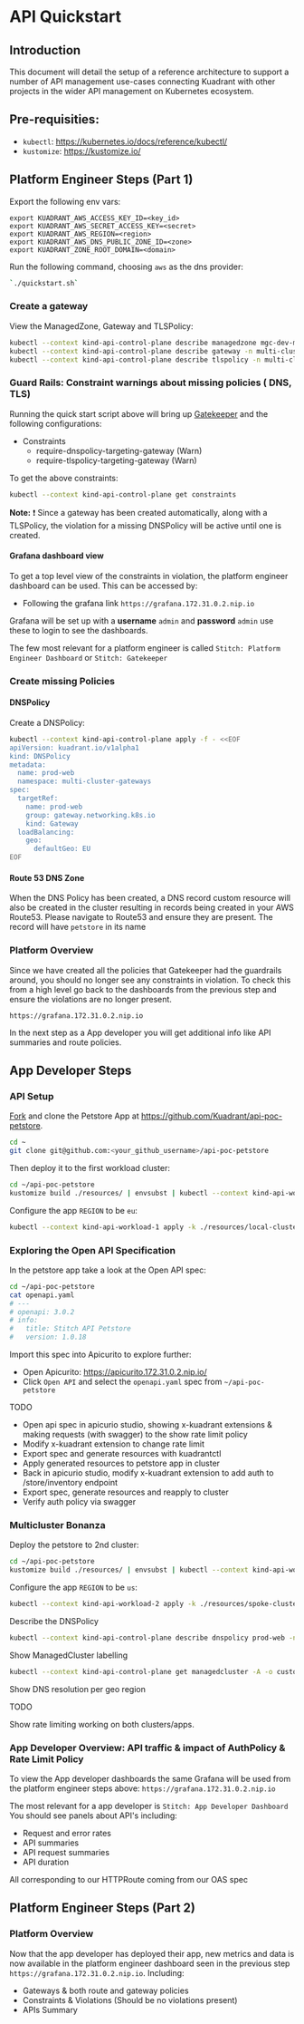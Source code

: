 # API Quickstart


## Introduction

This document will detail the setup of a reference architecture to support a number of API management use-cases connecting Kuadrant with other projects in the wider API management on Kubernetes ecosystem.

## Pre-requisities:

- `kubectl`: https://kubernetes.io/docs/reference/kubectl/
- `kustomize`: https://kustomize.io/

## Platform Engineer Steps (Part 1)


<!-- TODO: Copy formatting & env var info from the MGC Getting Started guide -->

Export the following env vars:

```
export KUADRANT_AWS_ACCESS_KEY_ID=<key_id>
export KUADRANT_AWS_SECRET_ACCESS_KEY=<secret>
export KUADRANT_AWS_REGION=<region>
export KUADRANT_AWS_DNS_PUBLIC_ZONE_ID=<zone>
export KUADRANT_ZONE_ROOT_DOMAIN=<domain>
```

Run the following command, choosing `aws` as the dns provider:

<!-- TODO: Change to a curl command that fetches everything remotely -->

```bash
`./quickstart.sh`
```

### Create a gateway

View the ManagedZone, Gateway and TLSPolicy:

```bash
kubectl --context kind-api-control-plane describe managedzone mgc-dev-mz -n multi-cluster-gateways
kubectl --context kind-api-control-plane describe gateway -n multi-cluster-gateways
kubectl --context kind-api-control-plane describe tlspolicy -n multi-cluster-gateways
```

### Guard Rails: Constraint warnings about missing policies ( DNS, TLS)

Running the quick start script above will bring up [Gatekeeper](https://open-policy-agent.github.io/gatekeeper/website/docs) and the following configurations: 

* Constraints
    * require-dnspolicy-targeting-gateway (Warn)
    * require-tlspolicy-targeting-gateway (Warn)

To get the above constraints:
```bash
kubectl --context kind-api-control-plane get constraints
```

**Note:** :exclamation: Since a gateway has been created automatically, along with a TLSPolicy, the violation for a missing DNSPolicy will be active until one is created.

#### Grafana dashboard view

To get a top level view of the constraints in violation, the platform engineer dashboard can be used. This can be accessed by:
* Following the grafana link `https://grafana.172.31.0.2.nip.io`

Grafana will be set up with a **username** `admin` and **password** `admin` use these to login to see the dashboards.

The few most relevant for a platform engineer is called `Stitch: Platform Engineer Dashboard` or `Stitch: Gatekeeper`

### Create missing Policies

#### DNSPolicy

Create a DNSPolicy:

```bash
kubectl --context kind-api-control-plane apply -f - <<EOF
apiVersion: kuadrant.io/v1alpha1
kind: DNSPolicy
metadata:
  name: prod-web
  namespace: multi-cluster-gateways
spec:
  targetRef:
    name: prod-web
    group: gateway.networking.k8s.io
    kind: Gateway
  loadBalancing:
    geo:
      defaultGeo: EU
EOF
```

####  Route 53 DNS Zone

When the DNS Policy has been created, a DNS record custom resource will also be created in the cluster resulting in records being created in your AWS Route53. Please navigate to Route53 and ensure they are present. The record will have `petstore` in its name

### Platform Overview

Since we have created all the policies that Gatekeeper had the guardrails around, you should no longer see any constraints in violation. To check this from a high level go back to the dashboards from the previous step and ensure the violations are no longer present.

`https://grafana.172.31.0.2.nip.io`

In the next step as a App developer you will get additional info like API summaries and route policies.

## App Developer Steps

### API Setup

<!-- TODO: Make this repo public somewhere -->

[Fork](https://github.com/Kuadrant/api-poc-petstore/fork) and clone the Petstore App at https://github.com/Kuadrant/api-poc-petstore.

```bash
cd ~
git clone git@github.com:<your_github_username>/api-poc-petstore
```

Then deploy it to the first workload cluster:

```bash
cd ~/api-poc-petstore
kustomize build ./resources/ | envsubst | kubectl --context kind-api-workload-1 apply -f-
```

Configure the app `REGION` to be `eu`:

```bash
kubectl --context kind-api-workload-1 apply -k ./resources/local-cluster/
```

<!-- TODO: fix tlspolicy: mgc-policy-controller-6d8dbf6989-54p6k policy-controller 2024-01-19T07:57:27Z	DEBUG	tlspolicy	ComputeGatewayDiffs	{"TLSPolicy": {"name":"prod-web","namespace":"multi-cluster-gateways"}, "#missing-policy-ref": 0, "#valid-policy-ref": 1, "#invalid-policy-ref": 0} -->

### Exploring the Open API Specification

In the petstore app take a look at the Open API spec:

```bash
cd ~/api-poc-petstore
cat openapi.yaml
# ---
# openapi: 3.0.2
# info:
#   title: Stitch API Petstore
#   version: 1.0.18
```

Import this spec into Apicurito to explore further:

* Open Apicurito: https://apicurito.172.31.0.2.nip.io/
* Click `Open API` and select the `openapi.yaml` spec from `~/api-poc-petstore`

TODO

* Open api spec in apicurio studio, showing x-kuadrant extensions & making requests (with swagger) to the show rate limit policy
* Modify x-kuadrant extension to change rate limit
* Export spec and generate resources with kuadrantctl
* Apply generated resources to petstore app in cluster
* Back in apicurio studio, modify x-kuadrant extension to add auth to /store/inventory endpoint
* Export spec, generate resources and reapply to cluster
* Verify auth policy via swagger

### Multicluster Bonanza

Deploy the petstore to 2nd cluster:

```bash
cd ~/api-poc-petstore
kustomize build ./resources/ | envsubst | kubectl --context kind-api-workload-2 apply -f-
```

Configure the app `REGION` to be `us`:

```bash
kubectl --context kind-api-workload-2 apply -k ./resources/spoke-cluster/
```

<!-- TODO: Deploy Gateway to 2nd cluster -->

Describe the DNSPolicy

```bash
kubectl --context kind-api-control-plane describe dnspolicy prod-web -n multi-cluster-gateways
```

Show ManagedCluster labelling

```bash
kubectl --context kind-api-control-plane get managedcluster -A -o custom-columns="NAME:metadata.name,URL:spec.managedClusterClientConfigs[0].url,REGION:metadata.labels.kuadrant\.io/lb-attribute-geo-code"
```

Show DNS resolution per geo region

TODO

Show rate limiting working on both clusters/apps.

### App Developer Overview: API traffic & impact of AuthPolicy & Rate Limit Policy

To view the App developer dashboards the same Grafana will be used from the platform engineer steps above:
`https://grafana.172.31.0.2.nip.io`

The most relevant for a app developer is `Stitch: App Developer Dashboard` 
You should see panels about API's including:

* Request and error rates
* API summaries
* API request summaries
* API duration

All corresponding to our HTTPRoute coming from our OAS spec

## Platform Engineer Steps (Part 2)

### Platform Overview

Now that the app developer has deployed their app, new metrics and data is now available in the platform engineer dashboard seen in the previous step `https://grafana.172.31.0.2.nip.io`. Including:

* Gateways & both route and gateway policies 
* Constraints & Violations (Should be no violations present)
* APIs Summary 